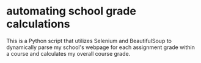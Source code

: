 # automating school grade calculations
 This is a Python script that utilizes Selenium and BeautifulSoup to dynamically parse my school's webpage for each assignment grade within a course and calculates my overall course grade.
